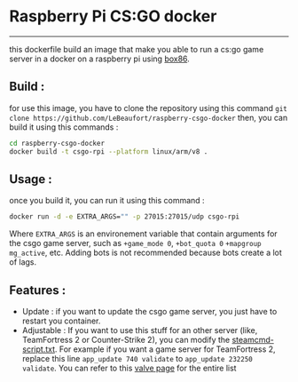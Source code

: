 # Raspberry Pi CS:GO docker
---
this dockerfile build an image that make you able to run a cs:go game server in a docker on a raspberry pi using [box86](https://github.com/anujdatar/box86-docker/).

## Build :
for use this image, you have to clone the repository using this command
```git clone https://github.com/LeBeaufort/raspberry-csgo-docker```
then, you can build it using this commands :
```sh
cd raspberry-csgo-docker
docker build -t csgo-rpi --platform linux/arm/v8 .
```

## Usage :
once you build it, you can run it using this command :

```sh
docker run -d -e EXTRA_ARGS="" -p 27015:27015/udp csgo-rpi
```
Where ```EXTRA_ARGS``` is an environement variable that contain arguments for the csgo game server, such as `+game_mode 0`, `+bot_quota 0` `+mapgroup mg_active`, etc.
Adding bots is not recommended because bots create a lot of lags.

## Features :
- Update : if you want to update the csgo game server, you just have to restart you container.
- Adjustable : If you want to use this stuff for an other server (like, TeamFortress 2 or Counter-Strike 2), you can modify the [steamcmd-script.txt](steamcmd-script.txt). For example if you want a game server for TeamFortress 2, replace this line `app_update 740 validate` to `app_update 232250 validate`. You can refer to this [valve page](https://developer.valvesoftware.com/wiki/Dedicated_Servers_List) for the entire list